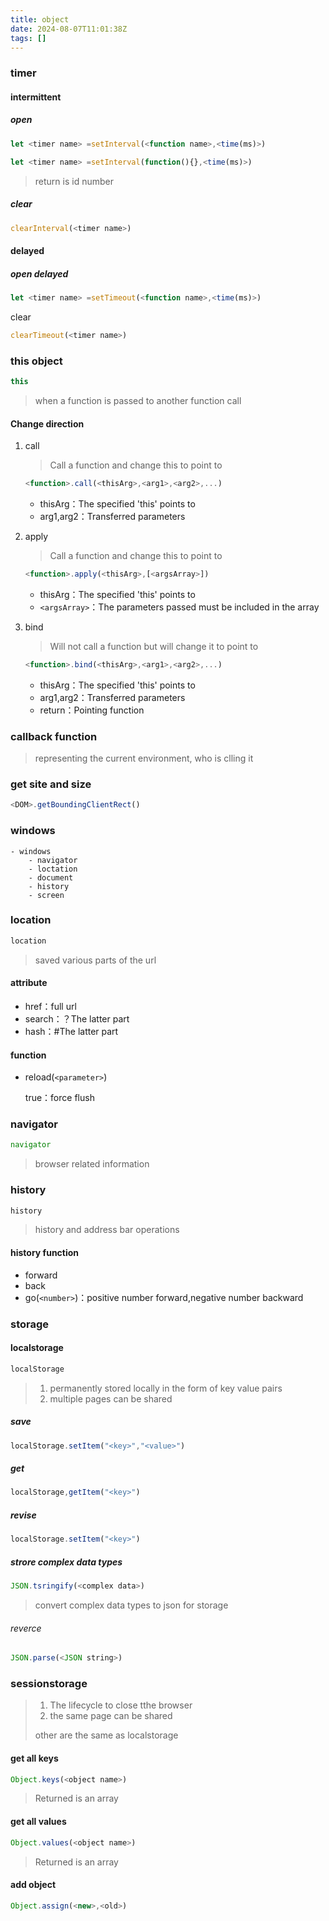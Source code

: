 ```yaml
---
title: object
date: 2024-08-07T11:01:38Z
tags: []
---
```


### timer

#### intermittent

##### open

```javascript
let <timer name> =setInterval(<function name>,<time(ms)>)
```

```javascript
let <timer name> =setInterval(function(){},<time(ms)>)
```

> return is id number

##### clear

```javascript
clearInterval(<timer name>)
```

#### delayed

##### open delayed

```javascript
let <timer name> =setTimeout(<function name>,<time(ms)>)
```

clear

```javascript
clearTimeout(<timer name>)
```

### this object

```javascript
this
```

> when a function is passed to another function call

#### Change direction

1. call

    > Call a function and change this to point to
    >

    ```javascript
    <function>.call(<thisArg>,<arg1>,<arg2>,...)
    ```

    * thisArg：The specified 'this' points to
    * arg1,arg2：Transferred parameters
2. apply

    > Call a function and change this to point to
    >

    ```javascript
    <function>.apply(<thisArg>,[<argsArray>])
    ```

    * thisArg：The specified 'this' points to
    * `<argsArray>`：The parameters passed must be included in the array
3. bind

    > Will not call a function but will change it to point to
    >

    ```javascript
    <function>.bind(<thisArg>,<arg1>,<arg2>,...)
    ```

    * thisArg：The specified 'this' points to
    * arg1,arg2：Transferred parameters
    * return：Pointing function

### callback function

> representing the current environment, who is clling it

### get site and size

```javascript
<DOM>.getBoundingClientRect()
```

### windows

```mindmap
- windows
    - navigator
    - loctation
    - document
    - history
    - screen
```

### location

```javascript
location
```

> saved various parts of the url

#### attribute

* href：full url
* search：？The latter part
* hash：#The latter part

#### function

* reload(`<parameter>`)

  true：force flush

### navigator

```javascript
navigator
```

> browser related information

### history

```javascript
history
```

> history and address bar operations

#### history function

* forward
* back
* go(`<number>`)：positive number forward,negative number backward

### storage

#### localstorage

```javascript
localStorage
```

> 1. permanently stored locally in the form of key value pairs
> 2. multiple pages can be shared

##### save

```javascript
localStorage.setItem("<key>","<value>")
```

##### get

```javascript
localStorage,getItem("<key>")
```

##### revise

```javascript
localStorage.setItem("<key>")
```

##### strore complex data types

```javascript
JSON.tsringify(<complex data>)
```

> convert complex data types to json for storage

###### reverce

```javascript
JSON.parse(<JSON string>)
```

### sessionstorage

> 1. The lifecycle to close tthe browser
> 2. the same page can be shared
>
> other are the same as localstorage

#### get all keys

```javascript
Object.keys(<object name>)
```

> Returned is an array

#### get all values

```javascript
Object.values(<object name>)
```

> Returned is an array

#### add object

```javascript
Object.assign(<new>,<old>)
```

